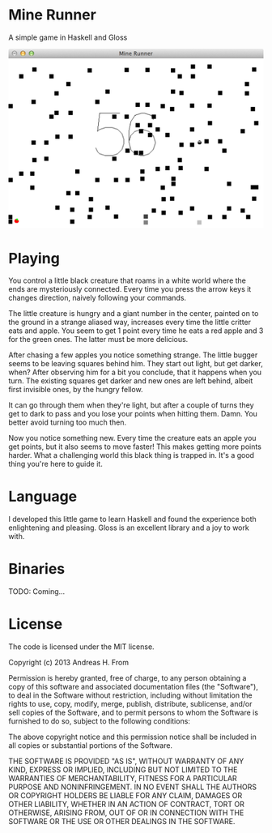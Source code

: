 Mine Runner
==========

A simple game in Haskell and Gloss

![Screenshot](minerunner.png)

# Playing
You control a little black creature that roams in a white world where the ends are mysteriously connected.
Every time you press the arrow keys it changes direction, naively following your commands.

The little creature is hungry and a giant number in the center, painted on to the ground in a strange aliased way, increases every time the little critter eats and apple.
You seem to get 1 point every time he eats a red apple and 3 for the green ones.
The latter must be more delicious.

After chasing a few apples you notice something strange.
The little bugger seems to be leaving squares behind him.
They start out light, but get darker, when?
After observing him for a bit you conclude, that it happens when you turn.
The existing squares get darker and new ones are left behind, albeit first invisible ones, by the hungry fellow.

It can go through them when they're light, but after a couple of turns they get to dark to pass and you lose your points when hitting them. Damn.
You better avoid turning too much then.

Now you notice something new.
Every time the creature eats an apple you get points, but it also seems to move faster!
This makes getting more points harder.
What a challenging world this black thing is trapped in.
It's a good thing you're here to guide it.

# Language
I developed this little game to learn Haskell and found the experience both enlightening and pleasing.
Gloss is an excellent library and a joy to work with.

# Binaries
TODO: Coming...

# License
The code is licensed under the MIT license.

Copyright (c) 2013 Andreas H. From

Permission is hereby granted, free of charge, to any person obtaining a copy
of this software and associated documentation files (the "Software"), to deal
in the Software without restriction, including without limitation the rights
to use, copy, modify, merge, publish, distribute, sublicense, and/or sell
copies of the Software, and to permit persons to whom the Software is
furnished to do so, subject to the following conditions:

The above copyright notice and this permission notice shall be included in all
copies or substantial portions of the Software.

THE SOFTWARE IS PROVIDED "AS IS", WITHOUT WARRANTY OF ANY KIND, EXPRESS OR
IMPLIED, INCLUDING BUT NOT LIMITED TO THE WARRANTIES OF MERCHANTABILITY,
FITNESS FOR A PARTICULAR PURPOSE AND NONINFRINGEMENT. IN NO EVENT SHALL THE
AUTHORS OR COPYRIGHT HOLDERS BE LIABLE FOR ANY CLAIM, DAMAGES OR OTHER
LIABILITY, WHETHER IN AN ACTION OF CONTRACT, TORT OR OTHERWISE, ARISING FROM,
OUT OF OR IN CONNECTION WITH THE SOFTWARE OR THE USE OR OTHER DEALINGS IN THE
SOFTWARE.
